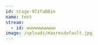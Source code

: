 ```yaml
---
id: stage-97zfaB8in
name: test
stream:
  - id: wwwwwwwwwww
image: /uploads/maxresdefault.jpg
---
```

